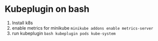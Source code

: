 # Kubeplugin on bash

1. Install k8s
2. enable metrics
   for minikube ```minikube addons enable metrics-server```
3. run kubeplugin
   ```bash kubeplugin pods kube-system```